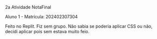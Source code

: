 2a Atividade NotaFinal

Aluno 1 - Matrícula: 202402307304

Feito no Replit. Fiz sem grupo. Não sabia se poderia aplicar CSS ou não, decidi aplicar pois sem estava muito feio. 
